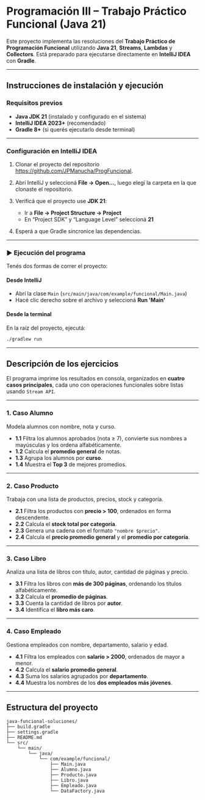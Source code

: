#  Programación III – Trabajo Práctico Funcional (Java 21)

Este proyecto implementa las resoluciones del **Trabajo Práctico de Programación Funcional** utilizando **Java 21**, **Streams**, **Lambdas** y **Collectors**.
Está preparado para ejecutarse directamente en **IntelliJ IDEA** con **Gradle**.

---

##  Instrucciones de instalación y ejecución

###  Requisitos previos

* **Java JDK 21** (instalado y configurado en el sistema)
* **IntelliJ IDEA 2023+** (recomendado)
* **Gradle 8+** (si querés ejecutarlo desde terminal)

---

###  Configuración en IntelliJ IDEA

1. Clonar el proyecto del repositorio https://github.com/JPManucha/ProgFuncional.
2. Abrí IntelliJ y seleccioná **File → Open…**, luego elegí la carpeta en la que clonaste el repositorio.
3. Verificá que el proyecto use **JDK 21**:

   * Ir a **File → Project Structure → Project**
   * En “Project SDK” y “Language Level” seleccioná **21**
4. Esperá a que Gradle sincronice las dependencias.

---

### ▶ Ejecución del programa

Tenés dos formas de correr el proyecto:

#### Desde IntelliJ

* Abrí la clase `Main` (`src/main/java/com/example/funcional/Main.java`)
* Hacé clic derecho sobre el archivo y seleccioná **Run 'Main'**

#### Desde la terminal

En la raíz del proyecto, ejecutá:

```bash
./gradlew run
```

---

##  Descripción de los ejercicios

El programa imprime los resultados en consola, organizados en **cuatro casos principales**, cada uno con operaciones funcionales sobre listas usando `Stream API`.

---

###  1. Caso **Alumno**

Modela alumnos con nombre, nota y curso.

* **1.1** Filtra los alumnos aprobados (nota ≥ 7), convierte sus nombres a mayúsculas y los ordena alfabéticamente.
* **1.2** Calcula el **promedio general** de notas.
* **1.3** Agrupa los alumnos por **curso**.
* **1.4** Muestra el **Top 3** de mejores promedios.

---

###  2. Caso **Producto**

Trabaja con una lista de productos, precios, stock y categoría.

* **2.1** Filtra los productos con **precio > 100**, ordenados en forma descendente.
* **2.2** Calcula el **stock total por categoría**.
* **2.3** Genera una cadena con el formato `"nombre $precio"`.
* **2.4** Calcula el **precio promedio general** y el **promedio por categoría**.

---

###  3. Caso **Libro**

Analiza una lista de libros con título, autor, cantidad de páginas y precio.

* **3.1** Filtra los libros con **más de 300 páginas**, ordenando los títulos alfabéticamente.
* **3.2** Calcula el **promedio de páginas**.
* **3.3** Cuenta la cantidad de libros por **autor**.
* **3.4** Identifica el **libro más caro**.

---

###  4. Caso **Empleado**

Gestiona empleados con nombre, departamento, salario y edad.

* **4.1** Filtra los empleados con **salario > 2000**, ordenados de mayor a menor.
* **4.2** Calcula el **salario promedio general**.
* **4.3** Suma los salarios agrupados por **departamento**.
* **4.4** Muestra los nombres de los **dos empleados más jóvenes**.

---

##  Estructura del proyecto

```
java-funcional-soluciones/
├── build.gradle
├── settings.gradle
├── README.md
└── src/
    └── main/
        └── java/
            └── com/example/funcional/
                ├── Main.java
                ├── Alumno.java
                ├── Producto.java
                ├── Libro.java
                ├── Empleado.java
                └── DataFactory.java
```


